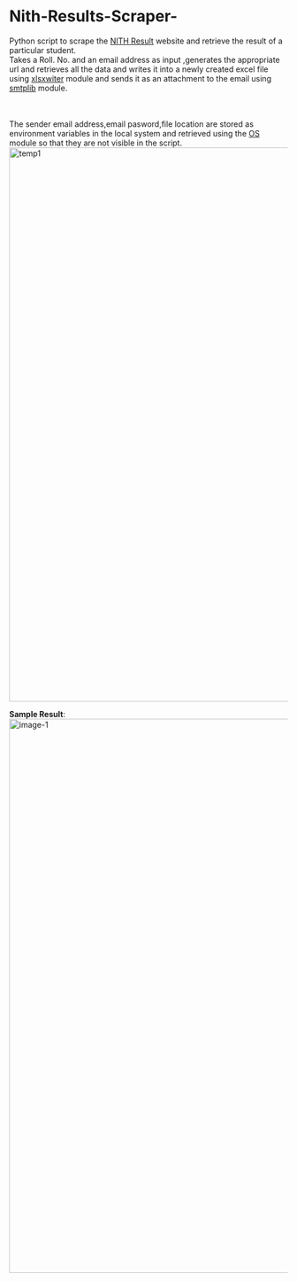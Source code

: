 # Nith-Results-Scraper-
Python script to scrape the [NITH Result](https://nithp.herokuapp.com/result/) website and retrieve the result of a particular student.<br>
Takes a Roll. No. and an email address as input ,generates the appropriate url and retrieves all the data and writes it into a newly created excel file using [xlsxwiter](https://xlsxwriter.readthedocs.io/worksheet.html) module and sends it as an attachment to the email using [smtplib](https://docs.python.org/3/library/smtplib.html) module.<br><br><br>

The sender email address,email pasword,file location are stored as environment variables in the local system and retrieved using the [OS](https://docs.python.org/3/library/os.html) module so that they are not visible in the script.<br>
<img width="1000" alt="temp1" src="https://user-images.githubusercontent.com/76609501/156235700-e5f912a2-8836-48d6-9af4-041fe6f4a491.png">

<b>Sample Result</b>:<br>
<img width="1000" alt="image-1" src="https://user-images.githubusercontent.com/76609501/156234954-0911de57-061e-4c8a-8bc9-318c1f28a138.png">


